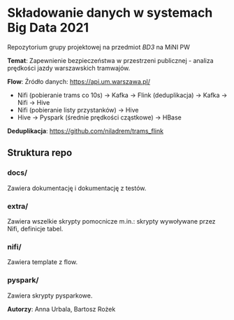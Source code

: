 # Składowanie danych w systemach Big Data 2021
Repozytorium grupy projektowej na przedmiot *BD3* na MiNI PW

**Temat**: Zapewnienie bezpieczeństwa w przestrzeni publicznej - analiza prędkości jazdy warszawskich tramwajów.

**Flow**:
Źródło danych: https://api.um.warszawa.pl/

- Nifi (pobieranie trams co 10s) -> Kafka -> Flink (deduplikacja) -> Kafka -> Nifi -> Hive
- Nifi (pobieranie listy przystanków) -> Hive
- Hive -> Pyspark (średnie prędkości cząstkowe) -> HBase
                              
**Deduplikacja**: https://github.com/niladrem/trams_flink

## Struktura repo

### docs/
Zawiera dokumentację i dokumentację z testów.

### extra/
Zawiera wszelkie skrypty pomocnicze m.in.: skrypty wywoływane przez Nifi, definicje tabel.

### nifi/
Zawiera template z flow.

### pyspark/
Zawiera skrypty pysparkowe.

**Autorzy**: Anna Urbala, Bartosz Rożek
